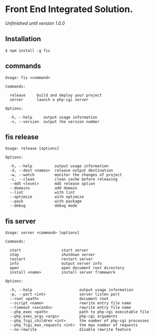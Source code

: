# Front End Integrated Solution.

*Unfinished until version 1.0.0*

## Installation

    $ npm install -g fis

## commands

    Usage: fis <command>
    
    Commands:
    
      release     build and deploy your project
      server      launch a php-cgi server
    
    Options:
    
      -h, --help     output usage information
      -v, --version  output the version number

## fis release

    Usage: release [options]
    
    Options:
    
      -h, --help          output usage information
      -d, --dest <names>  release output destination
      -w, --watch         monitor the changes of project
      -c, --clean         clean cache before releasing
      --md5 <level>       md5 release option
      --domains           add domain
      --lint              with lint
      --optimize          with optimize
      --pack              with package
      --debug             debug mode

## fis server

    Usage: server <command> [options]
    
    Commands:
    
      start                  start server
      stop                   shutdown server
      restart                restart server
      info                   output server info
      open                   open document root directory
      install <name>         install server framework
    
    Options:
    
      -h, --help                     output usage information
      -p, --port <int>               server listen port
      --root <path>                  document root
      --script <name>                rewrite entry file name
      --timeout <seconds>            rewrite entry file name
      --php_exec <path>              path to php-cgi executable file
      --php_exec_args <args>         php-cgi arguments
      --php_fcgi_children <int>      the number of php-cgi processes
      --php_fcgi_max_requests <int>  the max number of requests
      --no-rewrite                   disable rewrite feature
